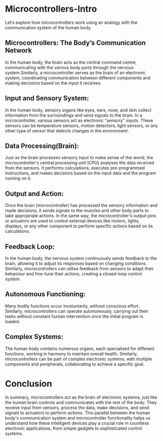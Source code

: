 # Microcontrollers-Intro

Let’s explore how microcontrollers work using an analogy with the communication system of the human body.
## Microcontrollers: The Body’s Communication Network
In the human body, the brain acts as the central command centre, communicating with the various body parts through the nervous system.Similarly, a microcontroller serves as the brain of an electronic system, coordinating communication between different components and making decisions based on the input it receives.

## Input and Sensory System:
In the human body, sensory organs like eyes, ears, nose, and skin collect information from the surroundings and send signals to the brain. In a microcontroller, various sensors act as electronic "sensory" inputs. These sensors can be temperature sensors, motion detectors, light sensors, or any other type of sensor that detects changes in the environment.

## Data Processing(Brain):
Just as the brain processes sensory input to make sense of the world, the microcontroller's central processing unit (CPU) analyses the data received from the sensors. It performs calculations, executes pre-programmed instructions, and makes decisions based on the input data and the program running on it.

## Output and Action:
Once the brain (microcontroller) has processed the sensory information and made decisions, it sends signals to the muscles and other body parts to take appropriate actions. In the same way, the microcontroller's output pins or actuators are used to control external devices like motors, lights, displays, or any other component to perform specific actions based on its calculations.

## Feedback Loop:
In the human body, the nervous system continuously sends feedback to the brain, allowing it to adjust its responses based on changing conditions. Similarly, microcontrollers can utilise feedback from sensors to adapt their behaviour and fine-tune their actions, creating a closed-loop control system.

## Autonomous Functioning:
Many bodily functions occur involuntarily, without conscious effort. Similarly, microcontrollers can operate autonomously, carrying out their tasks without constant human intervention once the initial program is loaded.

## Complex Systems:
The human body contains numerous organs, each specialised for different functions, working in harmony to maintain overall health. Similarly, microcontrollers can be part of complex electronic systems, with multiple components and peripherals, collaborating to achieve a specific goal.

# Conclusion 
In summary, microcontrollers act as the brain of electronic systems, just like the human brain controls and communicates with the rest of the body. They receive input from sensors, process the data, make decisions, and send signals to actuators to perform actions. This parallel between the human body's communication system and microcontroller functionality helps us understand how these intelligent devices play a crucial role in countless electronic applications, from simple gadgets to sophisticated control systems.

